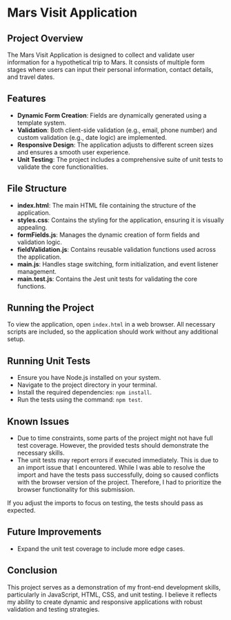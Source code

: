 # Mars Visit Application

## Project Overview
The Mars Visit Application is designed to collect and validate user information for a hypothetical trip to Mars. It consists of multiple form stages where users can input their personal information, contact details, and travel dates.

## Features
- **Dynamic Form Creation**: Fields are dynamically generated using a template system.
- **Validation**: Both client-side validation (e.g., email, phone number) and custom validation (e.g., date logic) are implemented.
- **Responsive Design**: The application adjusts to different screen sizes and ensures a smooth user experience.
- **Unit Testing**: The project includes a comprehensive suite of unit tests to validate the core functionalities.

## File Structure
- **index.html**: The main HTML file containing the structure of the application.
- **styles.css**: Contains the styling for the application, ensuring it is visually appealing.
- **formFields.js**: Manages the dynamic creation of form fields and validation logic.
- **fieldValidation.js**: Contains reusable validation functions used across the application.
- **main.js**: Handles stage switching, form initialization, and event listener management.
- **main.test.js**: Contains the Jest unit tests for validating the core functions.

## Running the Project
To view the application, open `index.html` in a web browser. All necessary scripts are included, so the application should work without any additional setup.

## Running Unit Tests
- Ensure you have Node.js installed on your system.
- Navigate to the project directory in your terminal.
- Install the required dependencies: `npm install`.
- Run the tests using the command: `npm test`.

## Known Issues
- Due to time constraints, some parts of the project might not have full test coverage. However, the provided tests should demonstrate the necessary skills.
- The unit tests may report errors if executed immediately. This is due to an import issue that I encountered. While I was able to resolve the import and have the tests pass successfully, doing so caused conflicts with the browser version of the project. Therefore, I had to prioritize the browser functionality for this submission.

If you adjust the imports to focus on testing, the tests should pass as expected.

## Future Improvements
- Expand the unit test coverage to include more edge cases.

## Conclusion
This project serves as a demonstration of my front-end development skills, particularly in JavaScript, HTML, CSS, and unit testing. I believe it reflects my ability to create dynamic and responsive applications with robust validation and testing strategies.
